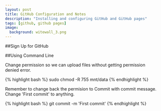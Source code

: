 ```yaml
---
layout: post
title: GitHub Configuration and Notes
description: "Installing and configuring GitHub and GitHub pages"
tags: [github, github pages]
image:
  background: witewall_3.png
---
```


##Sign Up for GitHub





##Using Command Line

Change permission so we can upload files without getting permission denied error.

{% highlight bash %}
sudo chmod -R 755 mnt/data
{% endhighlight %}

Remember to change back the permision to 
Commit with commit message. Change 'First commit' to anything.

{% highlight bash %}
git commit -m 'First commit'
{% endhighlight %}

